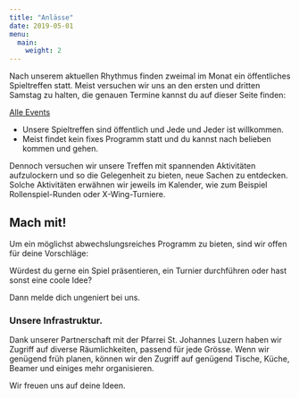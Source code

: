 ```yaml
---
title: "Anlässe"
date: 2019-05-01
menu:
  main:
    weight: 2
---
```


Nach unserem aktuellen Rhythmus finden zweimal im Monat ein öffentliches Spieltreffen statt. Meist versuchen wir uns an den ersten und dritten Samstag zu halten, die genauen Termine kannst du auf dieser Seite finden:

[Alle Events](download-link)

* Unsere Spieltreffen sind öffentlich und Jede und Jeder ist willkommen.
* Meist findet kein fixes Programm statt und du kannst nach belieben kommen und gehen.

Dennoch versuchen wir unsere Treffen mit spannenden Aktivitäten aufzulockern und so die Gelegenheit zu bieten, neue Sachen zu entdecken.
Solche Aktivitäten erwähnen wir jeweils im Kalender, wie zum Beispiel Rollenspiel-Runden oder X-Wing-Turniere.

## Mach mit!

Um ein möglichst abwechslungsreiches Programm zu bieten, sind wir offen für deine Vorschläge:

Würdest du gerne ein Spiel präsentieren, ein Turnier durchführen oder hast sonst eine coole Idee?

Dann melde dich ungeniert bei uns.

### Unsere Infrastruktur.

Dank unserer Partnerschaft mit der Pfarrei St. Johannes Luzern haben wir Zugriff auf diverse Räumlichkeiten, passend für jede Grösse. Wenn wir genügend früh planen, können wir den Zugriff auf genügend Tische, Küche, Beamer und einiges mehr organisieren.

Wir freuen uns auf deine Ideen.